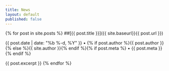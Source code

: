 ```yaml
---
title: News
layout: default
published: false
---
```


{% for post in site.posts %}
##[{{ post.title }}]({{ site.baseurl}}{{ post.url }})
<p class="post-meta">{{ post.date | date: "%b %-d, %Y" }} • {% if post.author %}{{ post.author }}{% else %}{{ site.author }}{% endif %}{% if post.meta %} • {{ post.meta }}{% endif %}</p>
{{ post.excerpt }}
{% endfor %}

